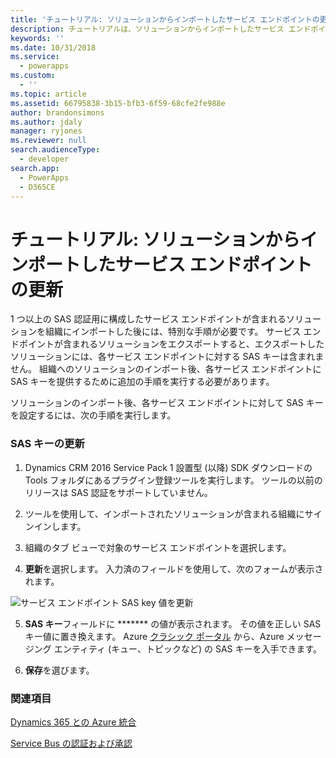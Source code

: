 ```yaml
---
title: 'チュートリアル: ソリューションからインポートしたサービス エンドポイントの更新 (Common Data Service) | Microsoft Docs'
description: チュートリアルは、ソリューションからインポートしたサービス エンドポイントの更新方法を示します。
keywords: ''
ms.date: 10/31/2018
ms.service:
  - powerapps
ms.custom:
  - ''
ms.topic: article
ms.assetid: 66795838-3b15-bfb3-6f59-68cfe2fe988e
author: brandonsimons
ms.author: jdaly
manager: ryjones
ms.reviewer: null
search.audienceType:
  - developer
search.app:
  - PowerApps
  - D365CE
---
```


# <a name="tutorial-update-a-service-endpoint-imported-from-a-solution"></a>チュートリアル: ソリューションからインポートしたサービス エンドポイントの更新

<!-- https://docs.microsoft.com/dynamics365/customer-engagement/developer/walkthrough-update-service-endpoint-imported-solution -->

1 つ以上の SAS 認証用に構成したサービス エンドポイントが含まれるソリューションを組織にインポートした後には、特別な手順が必要です。 サービス エンドポイントが含まれるソリューションをエクスポートすると、エクスポートしたソリューションには、各サービス エンドポイントに対する SAS キーは含まれません。 組織へのソリューションのインポート後、各サービス エンドポイントに SAS キーを提供するために追加の手順を実行する必要があります。  
  
 ソリューションのインポート後、各サービス エンドポイントに対して SAS キーを設定するには、次の手順を実行します。  
  
### <a name="update-the-sas-key"></a>SAS キーの更新  
  
1.  Dynamics CRM 2016 Service Pack 1 設置型 (以降) SDK ダウンロードの Tools フォルダにあるプラグイン登録ツールを実行します。 ツールの以前のリリースは SAS 認証をサポートしていません。  
  
2.  ツールを使用して、インポートされたソリューションが含まれる組織にサインインします。  
  
3.  組織のタブ ビューで対象のサービス エンドポイントを選択します。  
  
4.  **更新**を選択します。 入力済のフィールドを使用して、次のフォームが表示されます。  
  
 ![サービス エンドポイント SAS key 値を更新](media/sas-key.PNG "サービス エンドポイント SAS key 値を更新")  
  
5.  **SAS キー**フィールドに ******* の値が表示されます。  その値を正しい SAS キー値に置き換えます。 Azure [クラシック ポータル](http://manage.windowsazure.com) から、Azure メッセージング エンティティ (キュー、トピックなど) の SAS キーを入手できます。  
  
6.  **保存**を選びます。  
  
### <a name="see-also"></a>関連項目  
[Dynamics 365 との Azure 統合](azure-integration.md)

 [Service Bus の認証および承認](https://azure.microsoft.com/en-us/documentation/articles/service-bus-authentication-and-authorization/)
